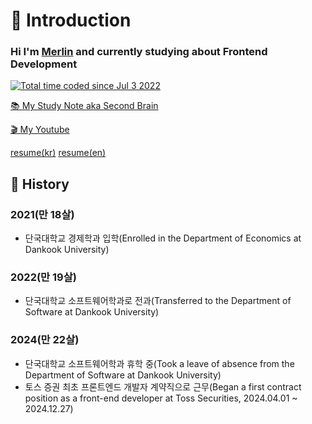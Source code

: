 
# 👋 Introduction 

### Hi I'm [Merlin](https://resetmerlin.onrender.com/) and currently studying about Frontend Development 

<a href="https://wakatime.com/@60e4818e-19d5-478c-9922-4c7fe3366bc4"><img src="https://wakatime.com/badge/user/60e4818e-19d5-478c-9922-4c7fe3366bc4.svg" alt="Total time coded since Jul 3 2022" /></a>

[📚 My Study Note aka Second Brain](https://publish.obsidian.md/resetmerlin)

[🎬 My Youtube](https://www.youtube.com/@MerlinsDevelopmentJourne-og7fp)

[resume(kr)](https://github.com/user-attachments/files/18265450/8.pdf)
[resume(en)](https://github.com/user-attachments/files/18265451/Resume.pdf)


## 📜 History
### 2021(만 18살)
- 단국대학교 경제학과 입학(Enrolled in the Department of Economics at Dankook University)
### 2022(만 19살)
- 단국대학교 소프트웨어학과로 전과(Transferred to the Department of Software at Dankook University) 
### 2024(만 22살)
- 단국대학교 소프트웨어학과 휴학 중(Took a leave of absence from the Department of Software at Dankook University)
- 토스 증권 최초 프론트엔드 개발자 계약직으로 근무(Began a first contract position as a front-end developer at Toss Securities, 2024.04.01 ~ 2024.12.27)

